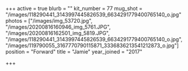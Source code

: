 +++
active = true
blurb = ""
kit_number = 77
mug_shot = "/images/118290441_3143997445826539_6634291779400765140_o.jpg"
photos = ["/images/img_53720.jpg", "/images/20200816160946_img_5761.JPG", "/images/20200816162501_img_5819.JPG", "/images/118290441_3143997445826539_6634291779400765140_o.jpg", "/images/119790055_3167770790115871_3336836213541212873_o.jpg"]
position = "Forward"
title = "Jamie"
year_joined = "2017"

+++
